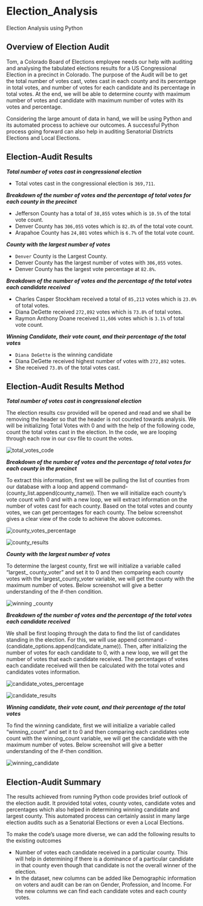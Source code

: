 # Election_Analysis
Election Analysis using Python

## Overview of Election Audit

Tom, a Colorado Board of Elections employee needs our help with auditing and analysing the tabulated elections results for a US Congressional Election in a precinct in Colorado. The purpose of the Audit will be to get the total number of votes cast, votes cast in each county and its percentage in total votes, and number of votes for each candidate and its percentage in total votes. At the end, we will be able to determine county with maximum number of votes and candidate with maximum number of votes with its votes and percentage. 

Considering the large amount of data in hand, we will be using Python and its automated process to achieve our outcomes. A successful Python process going forward can also help in auditing Senatorial Districts Elections and Local Elections. 

## Election-Audit Results

***Total number of votes cast in congressional election***
                    
   * Total votes cast in the congressional election is `369,711`.

***Breakdown of the number of votes and the percentage of total votes for each county in the precinct***

   * Jefferson County has a total of `38,855` votes which is `10.5%` of the total vote count. 
   * Denver County has `306,055` votes which is `82.8%` of the total vote count.
   * Arapahoe County has `24,801` votes which is `6.7%` of the total vote count.
  

***County with the largest number of votes***
  
  * `Denver` County is the Largest County.
  * Denver County has the largest number of votes with `306,055` votes.
  * Denver County has the largest vote percentage at `82.8%`.
   

***Breakdown of the number of votes and the percentage of the total votes each candidate received***

  * Charles Casper Stockham received a total of `85,213` votes which is `23.0%` of total votes.
  * Diana DeGette received `272,892` votes which is `73.8%` of total votes.
  * Raymon Anthony Doane received `11,606` votes which is `3.1%` of total vote count.


***Winning Candidate, their vote count, and their percentage of the total votes***

  * `Diana DeGette` is the winning candidate
  * Diana DeGette received highest number of votes with `272,892` votes.  
  * She received `73.8%` of the total votes cast. 

## Election-Audit Results Method

***Total number of votes cast in congressional election***
          
The election results csv provided will be opened and read and we shall be removing the header so that the header is not counted towards analysis. We will be initializing  Total Votes with 0 and with the help of the following code, count the total votes cast in the election. In the code, we are looping through each row in our csv file to count the votes.

![total_votes_code](https://user-images.githubusercontent.com/108366412/180130269-fee61508-bb57-424c-99a6-e52f6fa87fa4.png)

***Breakdown of the number of votes and the percentage of total votes for each county in the precinct***
 
To extract this information, first we will be pulling the list of counties from our database with a loop and append command- (county_list.append(county_name)). Then we will initialize each county’s vote count with 0 and with a new loop, we will extract information on the number of votes cast for each county.  Based on the total votes and county votes, we can get percentages for each county. The below screenshot gives a clear view of the code to achieve the above outcomes.
 
![county_votes_percentage](https://user-images.githubusercontent.com/108366412/180150018-22da8364-32da-4a0e-b9c0-9793dd35b657.png)

![county_results](https://user-images.githubusercontent.com/108366412/180150030-8f19524b-ee84-45af-b72e-aac8655c7015.png)


***County with the largest number of votes***

To determine the largest county, first we will initialize a variable called “largest_ county_voter” and set it to 0 and then comparing each county votes with the largest_county_voter variable, we will get the county with the maximum number of votes. Below screenshot will give a better understanding of the if-then condition. 

![winning _county](https://user-images.githubusercontent.com/108366412/180150074-1417f519-1caf-42e5-bb1a-64fa266aa600.png)
 
***Breakdown of the number of votes and the percentage of the total votes each candidate received***

We shall be first looping through the data to find the list of candidates standing in the election. For this, we will use append command - (candidate_options.append(candidate_name)). Then, after initializing the number of votes for each candidate to 0, with a new loop, we will get the number of votes that each candidate received. The percentages of votes each candidate received will then be calculated with the total votes and candidates votes information. 
 
![candidate_votes_percentage](https://user-images.githubusercontent.com/108366412/180150166-a3ec43c4-8dbc-465e-acc7-9cad9c9c14d5.png)

![candidate_results](https://user-images.githubusercontent.com/108366412/180150188-d26d6a3c-dda8-458c-a239-6c556eb77ae3.png)

 
***Winning candidate, their vote count, and their percentage of the total votes***

To find the winning candidate, first we will initialize a variable called “winning_count” and set it to 0 and then comparing each candidates vote count with the winning_count variable, we will get the candidate with the maximum number of votes. Below screenshot will give a better understanding of the if-then condition. 

![winning_candidate](https://user-images.githubusercontent.com/108366412/180150221-2671ec2f-b24b-401d-8c82-bef34788401e.png)

## Election-Audit Summary

The results achieved from running Python code provides brief outlook of the election audit. It provided total votes, county votes, candidate votes and percentages which also helped in determining winning candidate and largest county. This automated process can certainly assist in many large election audits such as a Senatorial Elections or even a Local Elections. 

To make the code’s usage more diverse, we can add the following results to the existing outcomes

  * Number of votes each candidate received in a particular county. This will help in determining if there is a dominance of a particular candidate in that county even though that candidate is not the overall winner of the election.
  * In the dataset, new columns can be added like Demographic information on voters and audit can be ran on Gender, Profession, and Income. For the new columns we can find each candidate votes and each county votes.

